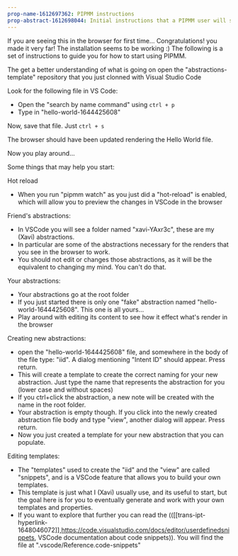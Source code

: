```yaml
---
prop-name-1612697362: PIPMM instructions
prop-abstract-1612698044: Initial instructions that a PIPMM user will see after the first installation
---
```


If you are seeing this in the browser for first time... Congratulations! you made it very far! The installation seems to be working :)
The following is a set of instructions to guide you for how to start using PIPMM.

The get a better understanding of what is going on open the  "abstractions-template" repository that you just clonned with Visual Studio Code

Look for the following file in VS Code:

- Open the "search by name command" using `ctrl + p`
- Type in "hello-world-1644425608"

Now, save that file. Just `ctrl + s`

The browser should have been updated rendering the Hello World file.

Now you play around...

Some things that may help you start:

Hot reload

- When you run "pipmm watch" as you just did a "hot-reload" is enabled, which will allow you to preview the changes in VSCode in the browser

Friend's abstractions:

- In VSCode you will see a folder named "xavi-YAxr3c", these are my (Xavi) abstractions.
- In particular are some of the abstractions necessary for the renders that you see in the browser to work.
- You should not edit or changes those abstractions, as it will be the equivalent to changing my mind. You can't do that.

Your abstractions:

- Your abstractions go at the root folder
- If you just started there is only one "fake" abstraction named "hello-world-1644425608". This one is all yours...
- Play around with editing its content to see how it effect what's render in the browser
  
Creating new abstractions:

- open the "hello-world-1644425608" file, and somewhere in the body of the file type: "iid". A dialog mentioning "Intent ID" should appear. Press return.
- This will create a template to create the correct naming for your new abstraction. Just type the name that represents the abstraction for you (lower case and without spaces)
- If you ctrl+click the abstraction, a new note will be created with the name in the root folder.
- Your abstraction is empty though. If you click into the newly created abstraction file body and type "view", another dialog will appear. Press return.
- Now you just created a template for your new abstraction that you can populate.

Editing templates:

- The "templates" used to create the "iid" and the "view" are called "snippets", and is a VSCode feature that allows you to build your own templates.
- This template is just what I (Xavi) usually use, and its useful to start, but the goal here is for you to eventually generate and work with your own templates and properties.
- If you want to explore that further you can read the (([[trans-ipt-hyperlink-1648046072]],<https://code.visualstudio.com/docs/editor/userdefinedsnippets>, VSCode documentation about code snippets)). You will find the file at ".vscode/Reference.code-snippets"
